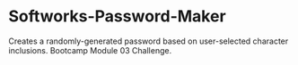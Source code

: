 # Softworks-Password-Maker
Creates a randomly-generated password based on user-selected character inclusions. Bootcamp Module 03 Challenge.
